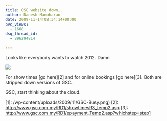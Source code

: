 ```yaml
---
title: GSC website down….
author: Danesh Manoharan
date: 2009-11-14T08:34:14+00:00
pvc_views:
  - 1668
dsq_thread_id:
  - 896294814

---
```

Looks like everybody wants to watch 2012. Damn

![](/wp-content/uploads/2009/11/GSC-Busy-450x187.png)

For show times [go here][2] and for online bookings [go here][3]. Both are stripped down versions of GSC.

GSC, start thinking about the cloud.

 [1]: /wp-content/uploads/2009/11/GSC-Busy.png)
 [2]: http://www.gsc.com.my/RD1/showtimesR3_temp2.asp
 [3]: http://www.gsc.com.my/RD1/epayment_Temp2.asp?whichstep=step1